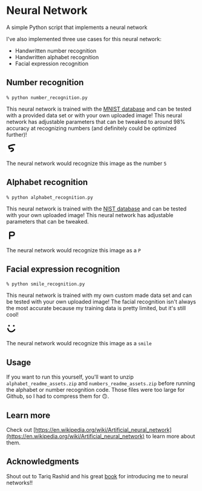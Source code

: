 # Neural Network
A simple Python script that implements a neural network

I've also implemented three use cases for this neural network:
- Handwritten number recognition
- Handwritten alphabet recognition
- Facial expression recognition

## Number recognition
`% python number_recognition.py`

This neural network is trained with the [MNIST database](http://yann.lecun.com/exdb/mnist/) and can be tested with a provided data set or with your own uploaded image! This neural network has adjustable parameters that can be tweaked to around 98% accuracy at recognizing numbers (and definitely could be optimized further)!

![Example](util/readme_assets/5.png)

The neural network would recognize this image as the number `5`

## Alphabet recognition
`% python alphabet_recognition.py`

This neural network is trained with the [NIST database](https://www.nist.gov/srd/nist-special-database-19) and can be tested with your own uploaded image! This neural network has adjustable parameters that can be tweaked.

![Example](util/readme_assets/p.png)

The neural network would recognize this image as a `P`

## Facial expression recognition
`% python smile_recognition.py`

This neural network is trained with my own custom made data set and can be tested with your own uploaded image! The facial recognition isn't always the most accurate because my training data is pretty limited, but it's still cool!

![Example](util/readme_assets/smile1.png)

The neural network would recognize this image as a `smile`

## Usage
If you want to run this yourself, you'll want to unzip `alphabet_readme_assets.zip` and `numbers_readme_assets.zip` before running the alphabet or number recognition code. Those files were too large for Github, so I had to compress them for 🙃.

## Learn more
Check out [https://en.wikipedia.org/wiki/Artificial_neural_network](https://en.wikipedia.org/wiki/Artificial_neural_network) to learn more about them.

## Acknowledgments
Shout out to Tariq Rashid and his great [book](https://www.amazon.com/Make-Your-Own-Neural-Network/dp/1530826608/r) for introducing me to neural networks!!
